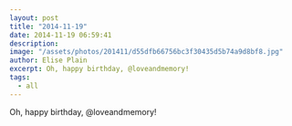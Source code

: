 ```yaml
---
layout: post
title: "2014-11-19"
date: 2014-11-19 06:59:41
description: 
image: "/assets/photos/201411/d55dfb66756bc3f30435d5b74a9d8bf8.jpg"
author: Elise Plain
excerpt: Oh, happy birthday, @loveandmemory!
tags: 
  - all
---
```


Oh, happy birthday, @loveandmemory!
<p></p>

